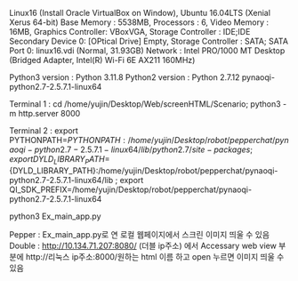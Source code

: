 Linux16 (Install Oracle VirtualBox on Window), Ubuntu 16.04LTS (Xenial Xerus 64-bit)
Base Memory : 5538MB, Processors : 6, Video Memory : 16MB, Graphics Controller: VBoxVGA, Storage Controller : IDE;IDE Secondary Device 0: [OPtical Drive] Empty, Storage Controller : SATA; SATA Port 0: linux16.vdi (Normal, 31.93GB)
Network : Intel PRO/1000 MT Desktop (Bridged Adapter, Intel(R) Wi-Fi 6E AX211 160MHz)



Python3 version : Python 3.11.8
Python2 version : Python 2.7.12
pynaoqi-python2.7-2.5.7.1-linux64

Terminal 1 :
cd /home/yujin/Desktop/Web/screenHTML/Scenario; python3 -m http.server 8000

Terminal 2 :
export PYTHONPATH=${PYTHONPATH}:/home/yujin/Desktop/robot/pepperchat/pynaoqi-python2.7-2.5.7.1-linux64/lib/python2.7/site-packages ; export DYLD_LIBRARY_PATH=${DYLD_LIBRARY_PATH}:/home/yujin/Desktop/robot/pepperchat/pynaoqi-python2.7-2.5.7.1-linux64/lib ; export QI_SDK_PREFIX=/home/yujin/Desktop/robot/pepperchat/pynaoqi-python2.7-2.5.7.1-linux64

python3 Ex_main_app.py

Pepper : Ex_main_app.py로 연 로컬 웹페이지에서 스크린 이미지 띄울 수 있음
Double : http://10.134.71.207:8080/ (더블 ip주소) 에서 Accessary web view 부분에 http://리눅스 ip주소:8000/원하는 html 이름 하고 open 누르면 이미지 띄울 수 있음

